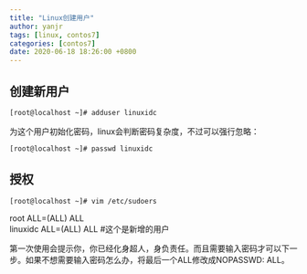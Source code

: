 ```yaml
---
title: "Linux创建用户"
author: yanjr
tags: [linux, contos7]
categories: [contos7]
date: 2020-06-18 18:26:00 +0800
---
```



## 创建新用户
```bash
[root@localhost ~]# adduser linuxidc
```
为这个用户初始化密码，linux会判断密码复杂度，不过可以强行忽略：
```bash
[root@localhost ~]# passwd linuxidc
```
## 授权
```bash
[root@localhost ~]# vim /etc/sudoers
```
root    ALL=(ALL)       ALL  
linuxidc  ALL=(ALL)       ALL  #这个是新增的用户

第一次使用会提示你，你已经化身超人，身负责任。而且需要输入密码才可以下一步。如果不想需要输入密码怎么办，将最后一个ALL修改成NOPASSWD: ALL。


